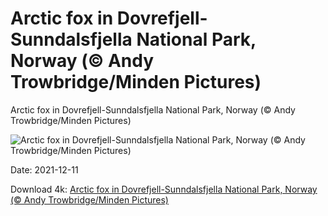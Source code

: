 # Arctic fox in Dovrefjell-Sunndalsfjella National Park, Norway (© Andy Trowbridge/Minden Pictures)

Arctic fox in Dovrefjell-Sunndalsfjella National Park, Norway (© Andy Trowbridge/Minden Pictures)

![Arctic fox in Dovrefjell-Sunndalsfjella National Park, Norway (© Andy Trowbridge/Minden Pictures)](https://bing.com/th?id=OHR.FoxDovrefjell_EN-US0110441003_UHD.jpg&w=1024&h=576)

Date: 2021-12-11

Download 4k: [Arctic fox in Dovrefjell-Sunndalsfjella National Park, Norway (© Andy Trowbridge/Minden Pictures)](https://bing.com/th?id=OHR.FoxDovrefjell_EN-US0110441003_UHD.jpg)

